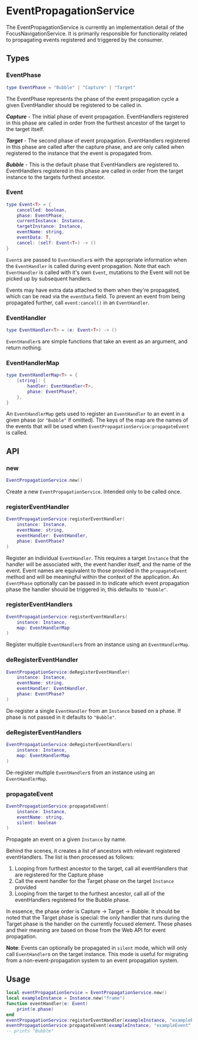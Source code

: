 # EventPropagationService

The EventPropagationService is currently an implementation detail of the FocusNavigationService. It is primarily responsible for functionality related to propagating events registered and triggered by the consumer.

## Types

### EventPhase
```lua
type EventPhase = "Bubble" | "Capture" | "Target"
```
The EventPhase represents the phase of the event propagation cycle a given EventHandler should be registered to be called in.

***Capture*** - The initial phase of event propagation. EventHandlers registered in this phase are called in order from the furthest ancestor of the target to the target itself.

***Target*** - The second phase of event propagation. EventHandlers registered in this phase are called after the capture phase, and are only called when registered to the instance that the event is propagated from.

***Bubble*** - This is the default phase that EventHandlers are registered to. EventHandlers registered in this phase are called in order from the target instance to the targets furthest ancestor.


### Event
```lua
type Event<T> = {
    cancelled: boolean,
    phase: EventPhase,
    currentInstance: Instance,
    targetInstance: Instance,
    eventName: string,
    eventData: T,
    cancel: (self: Event<T>) -> ()
}
```
`Event`s are passed to `EventHandler`s with the appropriate information when the `EventHandler` is called during event propagation. Note that each `EventHandler` is called with it's own `Event`, mutations to the Event will not be picked up by subsequent handlers.

Events may have extra data attached to them when they're propagated, which can be read via the `eventData` field. To prevent an event from being propagated further, call `event:cancel()` in an `EventHandler`.

### EventHandler
```lua
type EventHandler<T> = (e: Event<T>) -> ()
```
`EventHandler`s are simple functions that take an event as an argument, and return nothing.

### EventHandlerMap
```lua
type EventHandlerMap<T> = {
	[string]: {
		handler: EventHandler<T>,
		phase: EventPhase?,
	},
}
```
An `EventHandlerMap` gets used to register an `EventHandler` to an event in a given phase (or `"Bubble"` if omitted). The keys of the map are the names of the events that will be used when `EventPropagationService:propagateEvent` is called.

## API

### new

```lua
EventPropagationService.new()
```
Create a new `EventPropagationService`. Intended only to be called once.

### registerEventHandler

```lua
EventPropagationService:registerEventHandler(
    instance: Instance,
    eventName: string,
    eventHandler: EventHandler,
    phase: EventPhase?
)
```
Register an individual `EventHandler`. This requires a target `Instance` that the handler will be associated with, the event handler itself, and the name of the event. Event names are equivalent to those provided in the `propagateEvent` method and will be meaningful within the context of the application. An `EventPhase` optionally can be passed in to indicate which event propagation phase the handler should be triggered in, this defaults to `"Bubble"`.

### registerEventHandlers

```lua
EventPropagationService:registerEventHandlers(
    instance: Instance,
    map: EventHandlerMap
)
```
Register multiple `EventHandler`s from an instance using an `EventHandlerMap`.

### deRegisterEventHandler
```lua
EventPropagationService:deRegisterEventHandler(
    instance: Instance,
    eventName: string,
    eventHandler: EventHandler,
    phase: EventPhase?
)
```
De-register a single `EventHandler` from an `Instance` based on a phase. If phase is not passed in it defaults to `"Bubble"`.

### deRegisterEventHandlers
```lua
EventPropagationService:deRegisterEventHandlers(
    instance: Instance,
    map: EventHandlerMap
)
```
De-register multiple `EventHandler`s from an instance using an `EventHandlerMap`.

### propagateEvent
```lua
EventPropagationService:propagateEvent(
    instance: Instance,
    eventName: string,
    silent: boolean
)
```
Propagate an event on a given `Instance` by name.

Behind the scenes, it creates a list of ancestors with relevant registered eventHandlers. The list is then processed as follows:

1. Looping from furthest ancestor to the target, call all eventHandlers that are registered for the Capture phase
2. Call the event handler for the Target phase on the target `Instance` provided
3. Looping from the target to the furthest ancestor, call all of the eventHandlers registered for the Bubble phase.

In essence, the phase order is Capture → Target → Bubble. It should be noted that the Target phase is special: the only handler that runs during the Target phase is the handler on the currently focused element. These phases and their meaning are based on those from the Web API for event propagation.

**Note**: Events can optionally be propagated in `silent` mode, which will only call `EventHandler`s on the target instance. This mode is useful for migrating from a non-event-propagation system to an event propagation system.

## Usage
```lua
local eventPropagationService = EventPropagationService.new()
local exampleInstance = Instance.new("frame")
function eventHandler(e: Event)
    print(e.phase)
end
eventPropagationService:registerEventHandler(exampleInstance, "exampleEvent", eventHandler)
eventPropagationService:propagateEvent(exampleInstance, "exampleEvent", nil, false)
-- prints "Bubble"
```